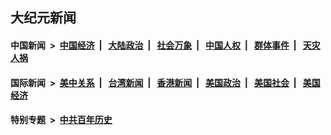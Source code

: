 ## 大纪元新闻

#### 中国新闻 &nbsp;>&nbsp; [中国经济](indexes/ncid283/README.md?10040845) &nbsp;| &nbsp; [大陆政治](indexes/ncid277/README.md?10040845) &nbsp;| &nbsp; [社会万象](indexes/ncid282/README.md?10040845) &nbsp;| &nbsp; [中国人权](indexes/ncid278/README.md?10040845) &nbsp;| &nbsp; [群体事件](indexes/ncid279/README.md?10040845) &nbsp;| &nbsp; [天灾人祸](indexes/ncid280/README.md?10040845)

#### 国际新闻 &nbsp;>&nbsp; [美中关系](indexes/nf1412576/README.md?10040845) &nbsp;| &nbsp; [台湾新闻](indexes/ncid1349361/README.md?10040845) &nbsp;| &nbsp; [香港新闻](indexes/ncid1349362/README.md?10040845) &nbsp;| &nbsp; [美国政治](indexes/ncid1078159/README.md?10040845) &nbsp;| &nbsp; [美国社会](indexes/ncid1078160/README.md?10040845) &nbsp;| &nbsp; [美国经济](indexes/ncid1078158/README.md?10040845)

#### 特别专题 &nbsp;>&nbsp; [中共百年历史](https://github.com/easy2view/epoch-special/blob/master/README.md?10040845)  
